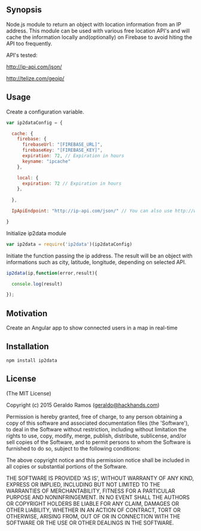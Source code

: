 ## Synopsis

Node.js module to return an object with location information from an IP address.
This module can be used with various free location API's and will cache the information locally and(optionally) on Firebase to avoid hiting the API too frequently.

API's tested:

http://ip-api.com/json/

http://telize.com/geoip/


## Usage

Create a configuration variable. 

```js
var ip2dataConfig = {

  cache: {
    firebase: {
      firebaseUrl: "[FIREBASE_URL]",
      firebaseKey: "[FIREBASE_KEY]",
      expiration: 72, // Expiration in hours
      keyname: "ipcache"  
    }, 

    local: {
      expiration: 72 // Expiration in hours
    }, 
        
  },

  IpApiEndpoint: "http://ip-api.com/json/" // You can also use http://www.telize.com/geoip/

}
```

Initialize ip2data module

```js
var ip2data = require('ip2data')(ip2dataConfig)

```

Initiate the function passing the ip address. The result will be an object with informations such as city, latitude, longitude, depending on selected API.

```js
ip2data(ip,function(error,result){

  console.log(result)

});

```

## Motivation

Create an Angular app to show connected users in a map in real-time

## Installation
```
npm install ip2data
```

## License

(The MIT License)

Copyright (c) 2015 Geraldo Ramos (geraldo@hackhands.com)

Permission is hereby granted, free of charge, to any person obtaining a copy of this software and associated documentation files (the 'Software'), to deal in the Software without restriction, including without limitation the rights to use, copy, modify, merge, publish, distribute, sublicense, and/or sell copies of the Software, and to permit persons to whom the Software is furnished to do so, subject to the following conditions:

The above copyright notice and this permission notice shall be included in all copies or substantial portions of the Software.

THE SOFTWARE IS PROVIDED 'AS IS', WITHOUT WARRANTY OF ANY KIND, EXPRESS OR IMPLIED, INCLUDING BUT NOT LIMITED TO THE WARRANTIES OF MERCHANTABILITY, FITNESS FOR A PARTICULAR PURPOSE AND NONINFRINGEMENT. IN NO EVENT SHALL THE AUTHORS OR COPYRIGHT HOLDERS BE LIABLE FOR ANY CLAIM, DAMAGES OR OTHER LIABILITY, WHETHER IN AN ACTION OF CONTRACT, TORT OR OTHERWISE, ARISING FROM, OUT OF OR IN CONNECTION WITH THE SOFTWARE OR THE USE OR OTHER DEALINGS IN THE SOFTWARE.